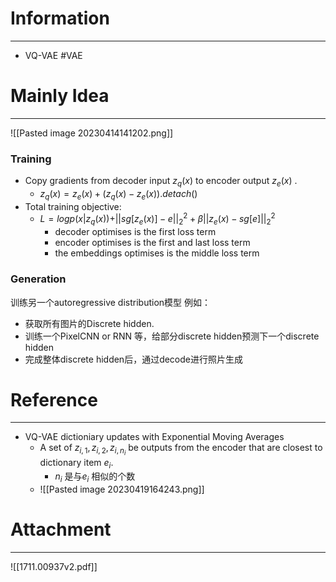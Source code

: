 # Information
---
- VQ-VAE #VAE

# Mainly Idea
---
![[Pasted image 20230414141202.png]]

### Training
- Copy gradients from decoder input $z_q(x)$ to encoder output $z_e(x)$ .
	- $z_q(x)=z_e(x)+(z_q(x)-z_e(x)).detach()$ 
- Total training objective:
	- $L=logp(x|z_q(x))+||sg[z_e(x)]-e||^2_2+\beta||z_e(x)-sg[e]||^2_2$ 
		- decoder optimises is the first loss term
		- encoder optimises is the first and last loss term
		- the embeddings optimises is the middle loss term

### Generation
训练另一个autoregressive distribution模型
例如：
- 获取所有图片的Discrete hidden.
- 训练一个PixelCNN or RNN 等，给部分discrete hidden预测下一个discrete hidden
- 完成整体discrete hidden后，通过decode进行照片生成
# Reference
---
- VQ-VAE dictioniary updates with Exponential Moving Averages
	- A set of ${z_{i,1}, z_{i,2}, z_{i,n_i}}$ be outputs from the encoder that are closest to dictionary item $e_i$.
		- $n_i$ 是与$e_i$ 相似的个数
	- ![[Pasted image 20230419164243.png]]

# Attachment
---
![[1711.00937v2.pdf]]